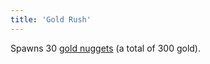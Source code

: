 ```yaml
---
title: 'Gold Rush'
---
```


Spawns 30 [gold nuggets](https://noita.wiki.gg/wiki/Gold#Gold_Nuggets) (a total of 300 gold).
